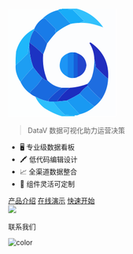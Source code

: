 ![logo](_media/logo.svg)

> DataV 数据可视化助力运营决策

- 🖥︎ 专业级数据看板
- 🖍 低代码编辑设计
- 📈 全渠道数据整合
- 🚀 组件灵活可定制

<div class='buttons'>
<a href='_media/file/datav.pdf' target='_blank'><span>产品介绍</span></a>
<a href='http://datav.pig4cloud.com' target='_blank'><span>在线演示</span></a>
<a href='/#/docs/' target='_blank'><span>快速开始</span></a>
</div>

<!--体验移动端的弹框-->
<div class='mini_qr' id="kefu">
<img
  src='https://minio.pigx.vip/oss/1654697752.png'>
<p>联系我们</p>
</div>

![color](#f0f0f0)
